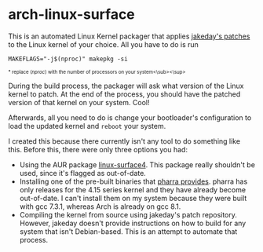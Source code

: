 # arch-linux-surface

This is an automated Linux Kernel packager that applies 
[jakeday's patches](https://github.com/jakeday/linux-surface) 
to the Linux kernel of your choice. All you have to do is run

```
MAKEFLAGS="-j$(nproc)" makepkg -si
```
<sup><sub>* replace $(nproc)$ with the number of processors on your system<\sub><\sup>

During the build process, the packager will ask what version of the Linux kernel to patch. At the end of the process, you should have the patched version of that kernel on your system. Cool!

Afterwards, all you need to do is change your bootloader's configuration to load the updated 
kernel and `reboot` your system.

I created this because there currently isn't any tool to do something like this. 
Before this, there were only three options you had:
  * Using the AUR package [linux-surface4](https://aur.archlinux.org/packages/linux-surface4/). 
    This package really shouldn't be used, since it's flagged as out-of-date.
  * Installing one of the pre-built binaries that [pharra provides](https://github.com/pharra/linux-surface). 
    pharra has only releases for the 4.15 series kernel and they have already become out-of-date. 
    I can't install them on my system because they were built with gcc 7.3.1, whereas Arch 
    is already on gcc 8.1.
  * Compiling the kernel from source using jakeday's patch repository. 
    However, jakeday doesn't provide instructions on how to build for any system 
    that isn't Debian-based. This is an attempt to automate that process. 
